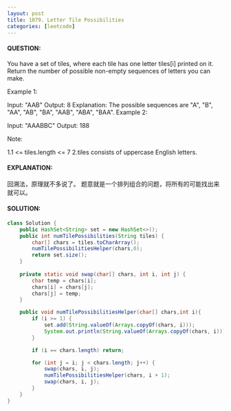 ```yaml
---
layout: post
title: 1079. Letter Tile Possibilities
categories: [leetcode]
---
```

#### QUESTION:

You have a set of tiles, where each tile has one letter tiles[i] printed on it.  Return the number of possible non-empty sequences of letters you can make.

 

Example 1:

Input: "AAB"
Output: 8
Explanation: The possible sequences are "A", "B", "AA", "AB", "BA", "AAB", "ABA", "BAA".
Example 2:

Input: "AAABBC"
Output: 188
 

Note:

1.1 <= tiles.length <= 7
2.tiles consists of uppercase English letters.

#### EXPLANATION:

回溯法，原理就不多说了。
题意就是一个排列组合的问题，将所有的可能找出来就可以。


#### SOLUTION:
```JAVA
class Solution {
    public HashSet<String> set = new HashSet<>();
    public int numTilePossibilities(String tiles) {
        char[] chars = tiles.toCharArray();
        numTilePossibilitiesHelper(chars,0);
        return set.size();
    }
    
    private static void swap(char[] chars, int i, int j) {
        char temp = chars[i];
        chars[i] = chars[j];
        chars[j] = temp;
    }

    public void numTilePossibilitiesHelper(char[] chars,int i){
        if (i >= 1) {
            set.add(String.valueOf(Arrays.copyOf(chars, i)));
            System.out.println(String.valueOf(Arrays.copyOf(chars, i)));
        }

        if (i == chars.length) return;

        for (int j = i; j < chars.length; j++) {
            swap(chars, i, j);
            numTilePossibilitiesHelper(chars, i + 1);
            swap(chars, i, j);
        }
    }
}
```